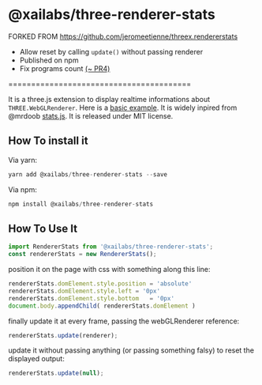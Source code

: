 @xailabs/three-renderer-stats
========================================

FORKED FROM https://github.com/jeromeetienne/threex.rendererstats

- Allow reset by calling `update()` without passing renderer
- Published on npm
- Fix programs count <a href="https://github.com/jeromeetienne/threex.rendererstats/pull/4" target="_blank">(~ PR4)</a>

========================================

It is a three.js extension to display realtime informations about ```THREE.WebGLRenderer```.
Here is a [basic example](http://jeromeetienne.github.io/threex.rendererstats/examples/basic.html). It is widely inpired from @mrdoob [stats.js](https://github.com/mrdoob/stats.js/).
It is released under MIT license.

## How To install it

Via yarn:
```javascript
yarn add @xailabs/three-renderer-stats --save
```

Via npm:
```javascript
npm install @xailabs/three-renderer-stats
```

## How To Use It

```javascript
import RendererStats from '@xailabs/three-renderer-stats';
const rendererStats = new RendererStats();
```

position it on the page with css with something along this line:

```javascript
rendererStats.domElement.style.position	= 'absolute'
rendererStats.domElement.style.left	= '0px'
rendererStats.domElement.style.bottom	= '0px'
document.body.appendChild( rendererStats.domElement )
```

finally update it at every frame, passing the webGLRenderer reference:

```javascript
rendererStats.update(renderer);
```


update it without passing anything (or passing something falsy) to reset the displayed output:

```javascript
rendererStats.update(null);
```